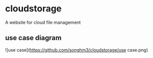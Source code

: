 # cloudstorage
A website for cloud file management
## use case diagram
![use case](https://github.com/songhm3/cloudstorage/use case.png)
